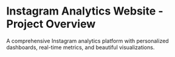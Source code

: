 # Instagram Analytics Website - Project Overview

A comprehensive Instagram analytics platform with personalized dashboards, real-time metrics, and beautiful visualizations.
